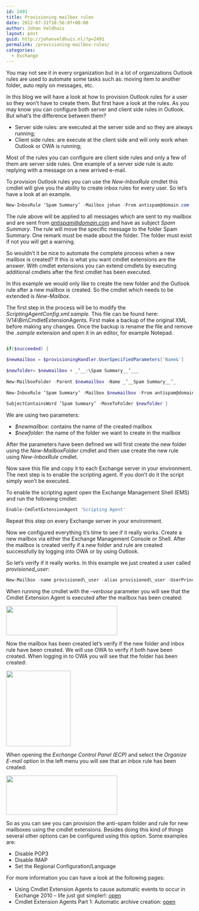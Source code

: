 ```yaml
---
id: 2491
title: Provisioning mailbox rules
date: 2012-07-31T16:56:07+00:00
author: Johan Veldhuis
layout: post
guid: http://johanveldhuis.nl/?p=2491
permalink: /provisioning-mailbox-rules/
categories:
  - Exchange
---
```

You may not see it in every organization but in a lot of organizations Outlook rules are used to automate some tasks such as: moving item to another folder, auto reply on messages, etc.

In this blog we will have a look at how to provision Outlook rules for a user so they won’t have to create them. But first have a look at the rules. As you may know you can configure both server and client side rules in Outlook. But what’s the difference between them?

  * Server side rules: are executed at the server side and so they are always running;
  * Client side rules: are execute at the client side and will only work when Outlook or OWA is running;

Most of the rules you can configure are client side rules and only a few of them are server side rules. One example of a server side rule is auto replying with a message on a new arrived e-mail.

To provision Outlook rules you can use the _New-InboxRule_ cmdlet this cmdlet will give you the ability to create inbox rules for every user. So let’s have a look at an example.

```PowerShell
New-InboxRule ‘Spam Summary’ -Mailbox johan -From antispam@domain.com -SubjectContainsWord “Spam Summary“ -MoveToFolder ’ johan:\ Spam Summary’
```

The rule above will be applied to all messages which are sent to my mailbox and are sent from [_antispam@domain.com_](mailto:antispam@domain.com) and have as subject _Spam Summary_. The rule will move the specific message to the folder Spam Summary. One remark must be made about the folder. The folder must exist if not you will get a warning.

So wouldn’t it be nice to automate the complete process when a new mailbox is created? If this is what you want cmdlet extensions are the answer. With cmdlet extensions you can extend cmdlets by executing additional cmdlets after the first cmdlet has been executed.

In this example we would only like to create the new folder and the Outlook rule after a new mailbox is created. So the cmdlet which needs to be extended is _New-Mailbox_.

The first step in the process will be to modify the _ScriptingAgentConfig.xml.sample._ This file can be found here: \V14\Bin\CmdletExtensionAgents. First make a backup of the original XML before making any changes. Once the backup is rename the file and remove the _.sample_ extension and open it in an editor, for example Notepad.

```PowerShell

if($succeeded) {
  
$newmailbox = $provisioningHandler.UserSpecifiedParameters['Name&']
  
$newfolder= $newmailbox + _’__:\Spam Summary__’___
  
New-MailboxFolder -Parent $newmailbox -Name _’__Spam Summary__’_
  
New-InboxRule ’Spam Summary’ -Mailbox $newmailbox -From antispam@domain.com
  
SubjectContainsWord ’Spam Summary’ -MoveToFolder $newfolder }
```

We are using two parameters:

  * _$newmailbox_: contains the name of the created mailbox
  * _$newfolder_: the name of the folder we want to create in the mailbox

After the parameters have been defined we will first create the new folder using the _New-MailboxFolder_ cmdlet and then use create the new rule using _New-InboxRule_ cmdlet.

Now save this file and copy it to each Exchange server in your environment. The next step is to enable the scripting agent. If you don’t do it the script simply won’t be executed.

To enable the scripting agent open the Exchange Management Shell (EMS) and run the following cmdlet:

```PowerShell
Enable-CmdletExtensionAgent 'Scripting Agent'
```

Repeat this step on every Exchange server in your environment.

Now we configured everything it’s time to see if it really works. Create a new mailbox via either the Exchange Management Console or Shell. After the mailbox is created verify if a new folder and rule are created successfully by logging into OWA or by using Outlook.

So let’s verify if it really works. In this example we just created a user called _provisioned_user_:

```PowerShell
New-Mailbox -name provisioned\_user -alias provisioned\_user -UserPrincipalName provisioned_user@corp.local
```

When running the cmdlet with the _–verbose_ parameter you will see that the Cmdlet Extension Agent is executed after the mailbox has been created:

[<img title="New mailbox with cmdletextension agent enabled" src="https://i2.wp.com/johanveldhuis.nl/wp-content/uploads/2012/07/new-mailbox-300x79.png?resize=300%2C79" alt="" width="300" height="79" data-recalc-dims="1" />](https://i1.wp.com/johanveldhuis.nl/wp-content/uploads/2012/07/new-mailbox.png)

Now the mailbox has been created let’s verify if the new folder and inbox rule have been created. We will use OWA to verify if both have been created. When logging in to OWA you will see that the folder has been created:

[<img title="Mailbox folders" src="https://i1.wp.com/johanveldhuis.nl/wp-content/uploads/2012/07/folders.png?resize=174%2C204" alt="" width="174" height="204" data-recalc-dims="1" />](https://i1.wp.com/johanveldhuis.nl/wp-content/uploads/2012/07/folders.png)

When opening the _Exchange Control Panel (ECP)_ and select the _Organize E-mail_ option in the left menu you will see that an inbox rule has been created:

[<img title="New inbox rule" src="https://i0.wp.com/johanveldhuis.nl/wp-content/uploads/2012/07/inbox-rule-300x106.png?resize=300%2C106" alt="" width="300" height="106" data-recalc-dims="1" />](https://i2.wp.com/johanveldhuis.nl/wp-content/uploads/2012/07/inbox-rule.png)

So as you can see you can provision the anti-spam folder and rule for new mailboxes using the cmdlet extensions. Besides doing this kind of things several other options can be configured using this option. Some examples are:

  * Disable POP3
  * Disable IMAP
  * Set the Regional Configuration/Language

For more information you can have a look at the following pages:

  * Using Cmdlet Extension Agents to cause automatic events to occur in Exchange 2010 – life just got simpler!: <a href="http://www.ehloworld.com/194" target="_blank">open</a>
  * Cmdlet Extension Agents Part 1: Automatic archive creation: <a href="http://eightwone.com/2011/08/24/automatic-archive-provisioning-with-cmdlet-extension-agents/" target="_blank">open</a>

<div id="UMS_TOOLTIP" style="z-index: 2147483647; position: absolute; display: none; background: none transparent scroll repeat 0% 0%; cursor: pointer;">
  <img id="ums_img_tooltip" class="UMSRatingIcon" alt="" />
</div>